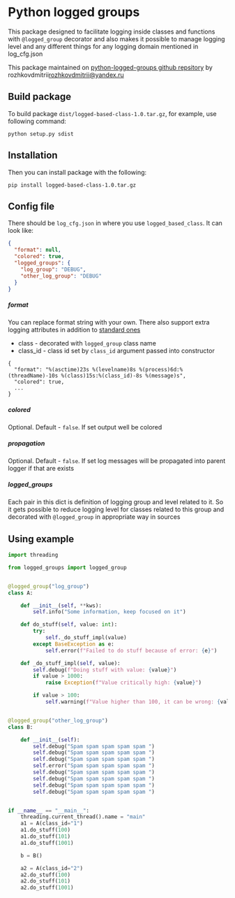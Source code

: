# Python logged groups

This package designed to facilitate logging inside classes and functions with `@logged_group` decorator and also makes it possible
to manage logging level and any different things for any logging domain mentioned in log_cfg.json

This package maintained on [python-logged-groups github repsitory](https://github.com/rozhkovdmitrii/python-logged-groups) by rozhkovdmitrii<rozhkovdmitrii@yandex.ru> 

## Build package

To build package `dist/logged-based-class-1.0.tar.gz`, for example, use following command:

```
python setup.py sdist
```

## Installation 

Then you can install package with the following:

```
pip install logged-based-class-1.0.tar.gz
```

## Config file

There should be `log_cfg.json` in where you use `logged_based_class`. It can look like:

```json
{
  "format": null,
  "colored": true,
  "logged_groups": {
    "log_group": "DEBUG",
    "other_log_group": "DEBUG"
  }
}
```

##### format

You can replace format string with your own. There also support extra logging attributes in addition to [standard ones](https://docs.python.org/3/library/logging.html#logrecord-attributes)

  * class - decorated with `logged_group` class name
  * class_id - class id set by `class_id` argument passed into constructor

```
{
  "format": "%(asctime)23s %(levelname)8s %(process)6d:%(threadName)-10s %(class)15s:%(class_id)-8s %(message)s",
  "colored": true,
  ...
}
```

##### colored

Optional. Default - `false`. If set output well be colored

##### propagation

Optional. Default - `false`. If set log messages will be propagated into parent logger if that are exists

##### logged_groups

Each pair in this dict is definition of logging group and level related to it.
So it gets possible to reduce logging level for classes related to this group and decorated with `@logged_group` in appropriate way in sources


## Using example

```python
import threading

from logged_groups import logged_group


@logged_group("log_group")
class A:

    def __init__(self, **kws):
        self.info("Some information, keep focused on it")

    def do_stuff(self, value: int):
        try:
            self._do_stuff_impl(value)
        except BaseException as e:
            self.error(f"Failed to do stuff because of error: {e}")

    def _do_stuff_impl(self, value):
        self.debug(f"Doing stuff with value: {value}")
        if value > 1000:
            raise Exception(f"Value critically high: {value}")

        if value > 100:
            self.warning(f"Value higher than 100, it can be wrong: {value}")


@logged_group("other_log_group")
class B:

    def __init__(self):
        self.debug("Spam spam spam spam spam ")
        self.debug("Spam spam spam spam spam ")
        self.debug("Spam spam spam spam spam ")
        self.error("Spam spam spam spam spam ")
        self.debug("Spam spam spam spam spam ")
        self.debug("Spam spam spam spam spam ")
        self.debug("Spam spam spam spam spam ")
        self.debug("Spam spam spam spam spam ")


if __name__ == "__main__":
    threading.current_thread().name = "main"
    a1 = A(class_id="1")
    a1.do_stuff(100)
    a1.do_stuff(101)
    a1.do_stuff(1001)

    b = B()

    a2 = A(class_id="2")
    a2.do_stuff(100)
    a2.do_stuff(101)
    a2.do_stuff(1001)
```
